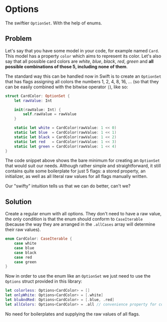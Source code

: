 # Options

The swiftier `OptionSet`. With the help of enums.

## Problem

Let's say that you have some model in your code, for example named `Card`. This model has a property `color` which aims to represent its color. Let's also say that all possible card colors are *white*, *blue*, *black*, *red*, *green* and **all possible combinations of those 5, including none of them**.

The standard way this can be handled now in Swift is to create an `OptionSet` that has flags assigning all colors the numbers 1, 2, 4, 8, 16, ... (so that they can be easily combined with the bitwise operator `|`), like so:

```swift
struct CardColor: OptionSet {
    let rawValue: Int

    init(rawValue: Int) {
        self.rawValue = rawValue
    }

    static let white = CardColor(rawValue: 1 << 0)
    static let blue  = CardColor(rawValue: 1 << 1)
    static let black = CardColor(rawValue: 1 << 2)
    static let red   = CardColor(rawValue: 1 << 3)
    static let green = CardColor(rawValue: 1 << 4)
}
```

The code snippet above shows the bare minimum for creating an `OptionSet` that would suit our needs. Although rather simple and straightforward, it still contains quite some boilerplate for just 5 flags: a stored property, an initializer, as well as all literal raw values for all flags manually written.

Our "swifty" intuition tells us that we can do better, can't we?

## Solution

Create a regular enum with all options. They don't need to have a raw value, the only condition is that the enum should conform to `CaseIterable` (because the way they are arranged in the `.allCases` array will determine their raw values).

```swift
enum CardColor: CaseIterable {
    case white
    case blue
    case black
    case red
    case green
}
```

Now in order to use the enum like an `OptionSet` we just need to use the `Options` struct provided in this library:

```swift
let colorless: Options<CardColor> = []
let onlyWhite: Options<CardColor> = [.white]
let bluAndRed: Options<CardColor> = [.blue, .red]
let allColors: Options<CardColor> = .all // convenience property for combining all options
```

No need for boilerplates and supplying the raw values of all flags.